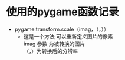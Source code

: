 # 使用的pygame函数记录
   *    pygame.transform.scale（imag，（，））
        * 这是一个方法 可以重新定义图片的像素  
        imag 参数 为被转换的图片  
       （，）为转换后的分辨率
   
          
   

